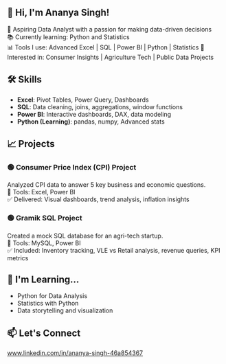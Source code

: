 ## 👋 Hi, I'm Ananya Singh!

🎯 Aspiring Data Analyst with a passion for making data-driven decisions  
📚 Currently learning: Python and Statistics  
📊 Tools I use: Advanced Excel | SQL | Power BI | Python | Statistics 
🧠 Interested in: Consumer Insights | Agriculture Tech | Public Data Projects  

## 🛠 Skills

- **Excel**: Pivot Tables, Power Query, Dashboards  
- **SQL**: Data cleaning, joins, aggregations, window functions  
- **Power BI**: Interactive dashboards, DAX, data modeling  
- **Python (Learning)**: pandas, numpy, Advanced stats

## 📈 Projects
### 🟢 Consumer Price Index (CPI) Project  
Analyzed CPI data to answer 5 key business and economic questions.  
📌 Tools: Excel, Power BI  
✅ Delivered: Visual dashboards, trend analysis, inflation insights  

### 🟢 Gramik SQL Project  
Created a mock SQL database for an agri-tech startup.  
📌 Tools: MySQL, Power BI  
✅ Included: Inventory tracking, VLE vs Retail analysis, revenue queries, KPI metrics  

## 🌱 I'm Learning...

- Python for Data Analysis  
- Statistics with Python  
- Data storytelling and visualization  

## 📫 Let's Connect

www.linkedin.com/in/ananya-singh-46a854367

